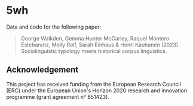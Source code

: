 # 5wh

Data and code for the following paper:

> George Walkden, Gemma Hunter McCarley, Raquel Montero Estebaranz, Molly Rolf,
Sarah Einhaus & Henri Kauhanen (2023) Sociolinguistic typology meets historical corpus linguistics.


## Acknowledgement

This project has received funding from the European Research Council (ERC) under the European Union's Horizon 2020 research and innovation programme (grant agreement n° 851423).
